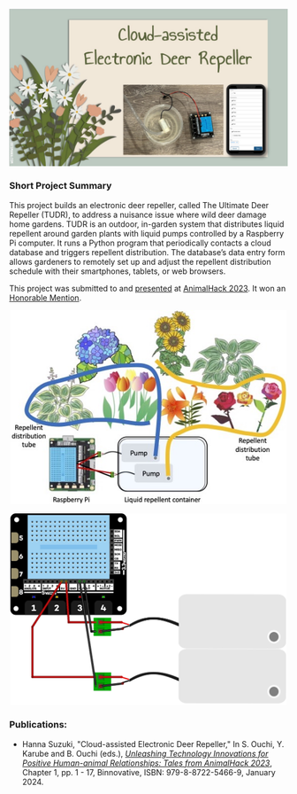 <p align="center">
  <img src="images/top.jpg" width="750" />
</p>


### Short Project Summary

This project builds an electronic deer repeller, called The Ultimate Deer Repeller (TUDR), to address a nuisance issue where wild deer damage home gardens. TUDR is an outdoor, in-garden system that distributes liquid repellent around garden plants with liquid pumps controlled by a Raspberry Pi computer. It runs a Python program that periodically contacts a cloud database and triggers repellent distribution. The database’s data entry form allows gardeners to remotely set up and adjust the repellent distribution schedule with their smartphones, tablets, or web browsers.

This project was submitted to and [presented](https://docs.google.com/presentation/d/1sHio-bHv5jE9nEB5yKqJz-IyjuG_efFP25PR0uDFgRA/edit?usp=sharing) at [AnimalHack 2023](https://AnimalHack.org/ah23/). It won an [Honorable Mention](https://animalhack-2023.devpost.com/project-gallery). 

<p align="center">
  <img src="images/architecture.jpg" width="500" />
</p>
<p align="center">
  <img src="images/circuit.jpg" width="500" />
</p>

### Publications: 

- Hanna Suzuki, "Cloud-assisted Electronic Deer Repeller," In S. Ouchi, Y. Karube and B. Ouchi (eds.), *[Unleashing Technology Innovations for Positive Human-animal Relationships: Tales from AnimalHack 2023](https://www.amazon.com/dp/B0CSBPT21P)*, Chapter 1, pp. 1 - 17, Binnovative, ISBN: 979-8-8722-5466-9, January 2024.

